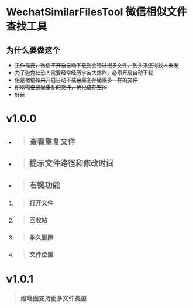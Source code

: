 # WechatSimilarFilesTool 微信相似文件查找工具
## 为什么要做这个
* ~~工作需要，微信不开启自动下载则会错过很多文件，到头来还得找人重发~~
* ~~为了避免社恐人需要经常经历宇宙大爆炸，必须开启自动下载~~
* ~~但是微信如果开启自动下载会重复存储很多一样的文件~~
* ~~所以需要删除重复的文件，优化储存空间~~
* 好玩
# v1.0.0
- >## 查看重复文件
- >## 提示文件路径和修改时间
- >## 右键功能
1. >### 打开文件
2. >### 回收站
3. >### 永久删除
4. >### 文件位置
# v1.0.1
>### 缩略图支持更多文件类型